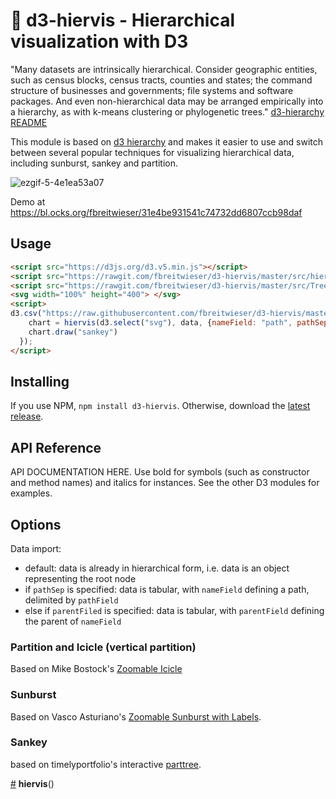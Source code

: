 # :cactus: d3-hiervis - Hierarchical visualization with D3

"Many datasets are intrinsically hierarchical. Consider geographic entities, such as census blocks, census tracts, counties and states; the command structure of businesses and governments; file systems and software packages. And even non-hierarchical data may be arranged empirically into a hierarchy, as with k-means clustering or phylogenetic trees." [d3-hierarchy README](https://github.com/d3/d3-hierarchy)

This module is based on [d3 hierarchy](https://github.com/d3/d3-hierarchy) and makes it easier to use and switch between several popular techniques for visualizing hierarchical data, including sunburst, sankey and partition. 

![ezgif-5-4e1ea53a07](https://user-images.githubusercontent.com/516060/45301339-c2e00200-b4de-11e8-9a54-3cac7f052335.gif)

Demo at https://bl.ocks.org/fbreitwieser/31e4be931541c74732dd6807ccb98daf

## Usage
```html
<script src="https://d3js.org/d3.v5.min.js"></script>
<script src="https://rawgit.com/fbreitwieser/d3-hiervis/master/src/hiervis.js"></script>
<script src="https://rawgit.com/fbreitwieser/d3-hiervis/master/src/TreeColors.js"></script>
<svg width="100%" height="400"> </svg>
<script>
d3.csv("https://raw.githubusercontent.com/fbreitwieser/d3-hiervis/master/data/d3.csv").then(function(data) {
    chart = hiervis(d3.select("svg"), data, {nameField: "path", pathSep: "/", valueField: "size", stat: "sum"});
    chart.draw("sankey")
  });
</script>
```

## Installing

If you use NPM, `npm install d3-hiervis`. Otherwise, download the [latest release](https://github.com/fbreitwieser/d3-hiervis/releases/latest).

## API Reference

API DOCUMENTATION HERE. Use bold for symbols (such as constructor and method names) and italics for instances. See the other D3 modules for examples.

## Options
Data import:
  - default: data is already in hierarchical form, i.e. data is an object representing the root node
  - if `pathSep` is specified: data is tabular, with `nameField` defining a path, delimited by `pathField`
  - else if `parentFiled` is specified: data is tabular, with `parentField` defining the parent of `nameField`
  
### Partition and Icicle (vertical partition)
Based on Mike Bostock's [Zoomable Icicle](https://bl.ocks.org/mbostock/1005873)

### Sunburst
Based on Vasco Asturiano's [Zoomable Sunburst with Labels](https://bl.ocks.org/vasturiano/12da9071095fbd4df434e60d52d2d58d).

### Sankey
based on timelyportfolio's interactive [parttree](http://www.jsinr.me/2017/11/13/visualizing-trees--partition---sankey/).


<a href="#hiervis" name="hiervis">#</a> <b>hiervis</b>()

